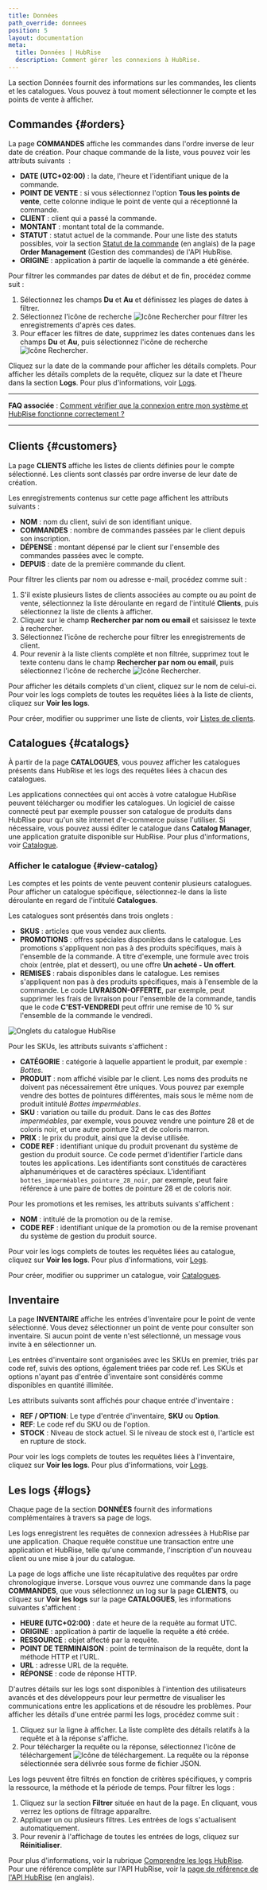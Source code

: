 ```yaml
---
title: Données
path_override: donnees
position: 5
layout: documentation
meta:
  title: Données | HubRise
  description: Comment gérer les connexions à HubRise.
---
```


La section Données fournit des informations sur les commandes, les clients et les catalogues. Vous pouvez à tout moment sélectionner le compte et les points de vente à afficher.

## Commandes {#orders}

La page **COMMANDES** affiche les commandes dans l'ordre inverse de leur date de création. Pour chaque commande de la liste, vous pouvez voir les attributs suivants  :

- **DATE (UTC+02:00)** : la date, l'heure et l'identifiant unique de la commande.
- **POINT DE VENTE** : si vous sélectionnez l'option **Tous les points de vente**, cette colonne indique le point de vente qui a réceptionné la commande.
- **CLIENT** : client qui a passé la commande.
- **MONTANT** : montant total de la commande.
- **STATUT** : statut actuel de la commande. Pour une liste des statuts possibles, voir la section [Statut de la commande](/developers/api/orders#status) (en anglais) de la page **Order Management** (Gestion des commandes) de l'API HubRise.
- **ORIGINE** : application à partir de laquelle la commande a été générée.

Pour filtrer les commandes par dates de début et de fin, procédez comme suit :

1. Sélectionnez les champs **Du** et **Au** et définissez les plages de dates à filtrer.
2. Sélectionnez l'icône de recherche <InlineImage>![Icône Rechercher](../images/061-search.png)</InlineImage> pour filtrer les enregistrements d'après ces dates.
3. Pour effacer les filtres de date, supprimez les dates contenues dans les champs **Du** et **Au**, puis sélectionnez l'icône de recherche <InlineImage>![Icône Rechercher](../images/061-search.png)</InlineImage>.

Cliquez sur la date de la commande pour afficher les détails complets.
Pour afficher les détails complets de la requête, cliquez sur la date et l'heure dans la section **Logs**. Pour plus d'informations, voir [Logs](/docs/data#logs).

---

**FAQ associée** : [Comment vérifier que la connexion entre mon système et HubRise fonctionne correctement ?](/docs/faqs/check-connection-between-my-system-and-hubrise)

---

## Clients {#customers}

La page **CLIENTS** affiche les listes de clients définies pour le compte sélectionné. Les clients sont classés par ordre inverse de leur date de création.

Les enregistrements contenus sur cette page affichent les attributs suivants :

- **NOM** : nom du client, suivi de son identifiant unique.
- **COMMANDES** : nombre de commandes passées par le client depuis son inscription.
- **DÉPENSE** : montant dépensé par le client sur l'ensemble des commandes passées avec le compte.
- **DEPUIS** : date de la première commande du client.

Pour filtrer les clients par nom ou adresse e-mail, procédez comme suit :

1. S'il existe plusieurs listes de clients associées au compte ou au point de vente, sélectionnez la liste déroulante en regard de l'intitulé **Clients**, puis sélectionnez la liste de clients à afficher.
2. Cliquez sur le champ **Rechercher par nom ou email** et saisissez le texte à rechercher.
3. Sélectionnez l'icône de recherche pour filtrer les enregistrements de client.
4. Pour revenir à la liste clients complète et non filtrée, supprimez tout le texte contenu dans le champ **Rechercher par nom ou email**, puis sélectionnez l'icône de recherche <InlineImage>![Icône Rechercher](../images/061-search.png)</InlineImage>.

Pour afficher les détails complets d'un client, cliquez sur le nom de celui-ci. Pour voir les logs complets de toutes les requêtes liées à la liste de clients, cliquez sur **Voir les logs**.

Pour créer, modifier ou supprimer une liste de clients, voir [Listes de clients](/docs/customer-lists).

## Catalogues {#catalogs}

À partir de la page **CATALOGUES**, vous pouvez afficher les catalogues présents dans HubRise et les logs des requêtes liées à chacun des catalogues.

Les applications connectées qui ont accès à votre catalogue HubRise peuvent télécharger ou modifier les catalogues. Un logiciel de caisse connecté peut par exemple pousser son catalogue de produits dans HubRise pour qu'un site internet d'e-commerce puisse l'utiliser. Si nécessaire, vous pouvez aussi éditer le catalogue dans **Catalog Manager**, une application gratuite disponible sur HubRise. Pour plus d'informations, voir [Catalogue](/apps/catalog-manager/overview).

### Afficher le catalogue {#view-catalog}

Les comptes et les points de vente peuvent contenir plusieurs catalogues. Pour afficher un catalogue spécifique, sélectionnez-le dans la liste déroulante en regard de l'intitulé **Catalogues**.

Les catalogues sont présentés dans trois onglets :

- **SKUS** : articles que vous vendez aux clients.
- **PROMOTIONS** : offres spéciales disponibles dans le catalogue.
  Les promotions s'appliquent non pas à des produits spécifiques, mais à l'ensemble de la commande. A titre d'exemple, une formule avec trois choix (entrée, plat et dessert), ou une offre **Un acheté - Un offert**.
- **REMISES** : rabais disponibles dans le catalogue.
  Les remises s'appliquent non pas à des produits spécifiques, mais à l'ensemble de la commande. Le code **LIVRAISON-OFFERTE**, par exemple, peut supprimer les frais de livraison pour l'ensemble de la commande, tandis que le code **C'EST-VENDREDI** peut offrir une remise de 10 % sur l'ensemble de la commande le vendredi.

![Onglets du catalogue HubRise](./images/053-2x-catalog-tabs.png)

Pour les SKUs, les attributs suivants s'affichent :

- **CATÉGORIE** : catégorie à laquelle appartient le produit, par exemple : _Bottes_.
- **PRODUIT** : nom affiché visible par le client. Les noms des produits ne doivent pas nécessairement être uniques. Vous pouvez par exemple vendre des bottes de pointures différentes, mais sous le même nom de produit intitulé _Bottes imperméables_.
- **SKU** : variation ou taille du produit. Dans le cas des _Bottes imperméables_, par exemple, vous pouvez vendre une pointure 28 et de coloris noir, et une autre pointure 32 et de coloris marron.
- **PRIX** : le prix du produit, ainsi que la devise utilisée.
- **CODE REF** : identifiant unique du produit provenant du système de gestion du produit source. Ce code permet d'identifier l'article dans toutes les applications. Les identifiants sont constitués de caractères alphanumériques et de caractères spéciaux. L'identifiant `bottes_imperméables_pointure_28_noir`, par exemple, peut faire référence à une paire de bottes de pointure 28 et de coloris noir.

Pour les promotions et les remises, les attributs suivants s'affichent :

- **NOM** : intitulé de la promotion ou de la remise.
- **CODE REF** : identifiant unique de la promotion ou de la remise provenant du système de gestion du produit source.

Pour voir les logs complets de toutes les requêtes liées au catalogue, cliquez sur **Voir les logs**. Pour plus d'informations, voir [Logs](/docs/data#logs).

Pour créer, modifier ou supprimer un catalogue, voir [Catalogues](/docs/catalog).

## Inventaire

La page **INVENTAIRE** affiche les entrées d'inventaire pour le point de vente sélectionné. Vous devez sélectionner un point de vente pour consulter son inventaire. Si aucun point de vente n'est sélectionné, un message vous invite à en sélectionner un.

Les entrées d'inventaire sont organisées avec les SKUs en premier, triés par code ref, suivis des options, également triées par code ref. Les SKUs et options n'ayant pas d'entrée d'inventaire sont considérés comme disponibles en quantité illimitée.

Les attributs suivants sont affichés pour chaque entrée d'inventaire :

- **REF / OPTION**: Le type d'entrée d'inventaire, **SKU** ou **Option**.
- **REF**: Le code ref du SKU ou de l'option.
- **STOCK** : Niveau de stock actuel. Si le niveau de stock est `0`, l'article est en rupture de stock.

Pour voir les logs complets de toutes les requêtes liées à l'inventaire, cliquez sur **Voir les logs**. Pour plus d'informations, voir [Logs](/docs/data#logs).

## Les logs {#logs}

Chaque page de la section **DONNÉES** fournit des informations complémentaires à travers sa page de logs.

Les logs enregistrent les requêtes de connexion adressées à HubRise par une application. Chaque requête constitue une transaction entre une application et HubRise, telle qu'une commande, l'inscription d'un nouveau client ou une mise à jour du catalogue.

La page de logs affiche une liste récapitulative des requêtes par ordre chronologique inverse. Lorsque vous ouvrez une commande dans la page **COMMANDES**, que vous sélectionnez un log sur la page **CLIENTS**, ou cliquez sur **Voir les logs** sur la page **CATALOGUES**, les informations suivantes s'affichent :

- **HEURE (UTC+02:00)** : date et heure de la requête au format UTC.
- **ORIGINE** : application à partir de laquelle la requête a été créée.
- **RESSOURCE** : objet affecté par la requête.
- **POINT DE TERMINAISON** : point de terminaison de la requête, dont la méthode HTTP et l'URL.
- **URL** : adresse URL de la requête.
- **RÉPONSE** : code de réponse HTTP.

D'autres détails sur les logs sont disponibles à l'intention des utilisateurs avancés et des développeurs pour leur permettre de visualiser les communications entre les applications et de résoudre les problèmes. Pour afficher les détails d'une entrée parmi les logs, procédez comme suit :

1. Cliquez sur la ligne à afficher. La liste complète des détails relatifs à la requête et à la réponse s'affiche.
2. Pour télécharger la requête ou la réponse, sélectionnez l'icône de téléchargement <InlineImage>![Icône de téléchargement](../images/058-download.png)</InlineImage>. La requête ou la réponse sélectionnée sera délivrée sous forme de fichier JSON.

Les logs peuvent être filtrés en fonction de critères spécifiques, y compris la ressource, la méthode et la période de temps. Pour filtrer les logs :

1. Cliquez sur la section **Filtrer** située en haut de la page. En cliquant, vous verrez les options de filtrage apparaître.
2. Appliquer un ou plusieurs filtres. Les entrées de logs s'actualisent automatiquement.
3. Pour revenir à l'affichage de toutes les entrées de logs, cliquez sur **Réinitialiser**.

Pour plus d'informations, voir la rubrique [Comprendre les logs HubRise](/docs/hubrise-logs/overview). Pour une référence complète sur l'API HubRise, voir la [page de référence de l'API HubRise](/developers/api/general-concepts) (en anglais).

